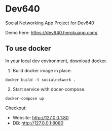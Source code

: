 # Dev640
Social Networking App Project for Dev640

Demo here: https://dev640.herokuapp.com/

## To use docker
In your local dev environment, download docker.
1. Build docker image in place.
```
docker build -t socialnetwork .
```

2. Start service with docer-compose.
```
docker-compose up
```

Checkout:
- Website: http://127.0.0.1:80
- DB: http://127.0.0.1:8080


